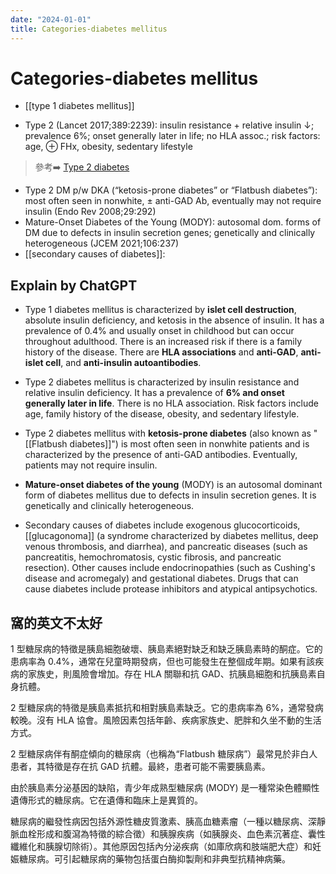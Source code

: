 ```yaml
---
date: "2024-01-01"
title: Categories-diabetes mellitus
---
```


# Categories-diabetes mellitus

* [[type 1 diabetes mellitus]] 
 
* Type 2 (Lancet 2017;389:2239): insulin resistance + relative insulin ↓; prevalence 6%; onset generally later in life; no HLA assoc.; risk factors: age, ⊕ FHx, obesity, sedentary lifestyle
> 參考➡️ [Type 2 diabetes](https://www.sciencedirect.com/science/article/pii/S0140673617300582)
* Type 2 DM p/w DKA (“ketosis-prone diabetes” or “Flatbush diabetes”): most often seen in nonwhite, ± anti-GAD Ab, eventually may not require insulin (Endo Rev 2008;29:292)
* Mature-Onset Diabetes of the Young (MODY): autosomal dom. forms of DM due to defects in insulin secretion genes; genetically and clinically heterogeneous (JCEM 2021;106:237)
* [[secondary causes of diabetes]]: 


## Explain by ChatGPT


* Type 1 diabetes mellitus is characterized by **islet cell destruction**, absolute insulin deficiency, and ketosis in the absence of insulin. It has a prevalence of 0.4% and usually onset in childhood but can occur throughout adulthood. There is an increased risk if there is a family history of the disease. There are **HLA associations** and **anti-GAD**, **anti-islet cell**, and **anti-insulin autoantibodies**.

* Type 2 diabetes mellitus is characterized by insulin resistance and relative insulin deficiency. It has a prevalence of **6% and onset generally later in life**. There is no HLA association. Risk factors include age, family history of the disease, obesity, and sedentary lifestyle.

* Type 2 diabetes mellitus with **ketosis-prone diabetes** (also known as "[[Flatbush diabetes]]") is most often seen in nonwhite patients and is characterized by the presence of anti-GAD antibodies. Eventually, patients may not require insulin.

* **Mature-onset diabetes of the young** (MODY) is an autosomal dominant form of diabetes mellitus due to defects in insulin secretion genes. It is genetically and clinically heterogeneous.

* Secondary causes of diabetes include exogenous glucocorticoids, [[glucagonoma]] (a syndrome characterized by diabetes mellitus, deep venous thrombosis, and diarrhea), and pancreatic diseases (such as pancreatitis, hemochromatosis, cystic fibrosis, and pancreatic resection). Other causes include endocrinopathies (such as Cushing's disease and acromegaly) and gestational diabetes. Drugs that can cause diabetes include protease inhibitors and atypical antipsychotics.

## 窩的英文不太好

1 型糖尿病的特徵是胰島細胞破壞、胰島素絕對缺乏和缺乏胰島素時的酮症。它的患病率為 0.4%，通常在兒童時期發病，但也可能發生在整個成年期。如果有該疾病的家族史，則風險會增加。存在 HLA 關聯和抗 GAD、抗胰島細胞和抗胰島素自身抗體。

2 型糖尿病的特徵是胰島素抵抗和相對胰島素缺乏。它的患病率為 6%，通常發病較晚。沒有 HLA 協會。風險因素包括年齡、疾病家族史、肥胖和久坐不動的生活方式。

2 型糖尿病伴有酮症傾向的糖尿病（也稱為“Flatbush 糖尿病”）最常見於非白人患者，其特徵是存在抗 GAD 抗體。最終，患者可能不需要胰島素。

由於胰島素分泌基因的缺陷，青少年成熟型糖尿病 (MODY) 是一種常染色體顯性遺傳形式的糖尿病。它在遺傳和臨床上是異質的。

糖尿病的繼發性病因包括外源性糖皮質激素、胰高血糖素瘤（一種以糖尿病、深靜脈血栓形成和腹瀉為特徵的綜合徵）和胰腺疾病（如胰腺炎、血色素沉著症、囊性纖維化和胰腺切除術）。其他原因包括內分泌疾病（如庫欣病和肢端肥大症）和妊娠糖尿病。可引起糖尿病的藥物包括蛋白酶抑製劑和非典型抗精神病藥。
